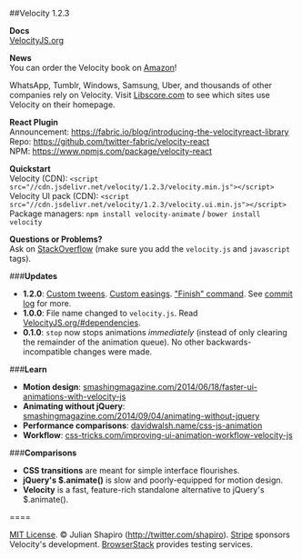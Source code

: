 ##Velocity 1.2.3

**Docs**  
[VelocityJS.org](http://julian.com/research/velocity)

**News**  
You can order the Velocity book on [Amazon](http://amazon.com/Web-Animation-using-JavaScript-Develop/dp/0134096665)!

WhatsApp, Tumblr, Windows, Samsung, Uber, and thousands of other companies rely on Velocity. Visit [Libscore.com](http://libscore.com/#$.Velocity) to see which sites use Velocity on their homepage.

**React Plugin**  
Announcement: https://fabric.io/blog/introducing-the-velocityreact-library  
Repo: https://github.com/twitter-fabric/velocity-react  
NPM: https://www.npmjs.com/package/velocity-react

**Quickstart**  
Velocity (CDN):
`<script src="//cdn.jsdelivr.net/velocity/1.2.3/velocity.min.js"></script>`  
Velocity UI pack (CDN):
`<script src="//cdn.jsdelivr.net/velocity/1.2.3/velocity.ui.min.js"></script>`  
Package managers:
`npm install velocity-animate` / 
`bower install velocity`

**Questions or Problems?**  
Ask on [StackOverflow](http://stackoverflow.com/tags/velocity.js) (make sure you add the ```velocity.js``` and ```javascript``` tags).

###**Updates**

- **1.2.0**: [Custom tweens](http://VelocityJS.org/#progress). [Custom easings](http://VelocityJS.org/#easing). ["Finish" command](http://VelocityJS.org/#finish). See [commit log](https://github.com/julianshapiro/velocity/commit/2a28e3812c6fe9262244ed3b6d41d12ae9a107c6) for more.
- **1.0.0**: File name changed to `velocity.js`. Read [VelocityJS.org/#dependencies](http://VelocityJS.org/#dependencies).
- **0.1.0**: `stop` now stops animations *immediately* (instead of only clearing the remainder of the animation queue). No other backwards-incompatible changes were made.

###**Learn**

- **Motion design**: [smashingmagazine.com/2014/06/18/faster-ui-animations-with-velocity-js](http://smashingmagazine.com/2014/06/18/faster-ui-animations-with-velocity-js)
- **Animating without jQuery**: [smashingmagazine.com/2014/09/04/animating-without-jquery](http://www.smashingmagazine.com/2014/09/04/animating-without-jquery/)
- **Performance comparisons**: [davidwalsh.name/css-js-animation](http://davidwalsh.name/css-js-animation)
- **Workflow**: [css-tricks.com/improving-ui-animation-workflow-velocity-js](http://css-tricks.com/improving-ui-animation-workflow-velocity-js)

###**Comparisons**

- **CSS transitions** are meant for simple interface flourishes.
- **jQuery's $.animate()** is slow and poorly-equipped for motion design.
- **Velocity** is a fast, feature-rich standalone alternative to jQuery's $.animate().

====

[MIT License](LICENSE.md). © Julian Shapiro (http://twitter.com/shapiro).
[Stripe](https://stripe.com/blog/stripe-open-source-retreat) sponsors Velocity's development. [BrowserStack](http://www.browserstack.com/) provides testing services.
